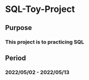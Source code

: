 # SQL-Toy-Project
## Purpose
### This project is to practicing SQL 
## Period 
### 2022/05/02 - 2022/05/13
